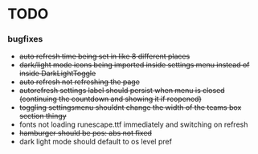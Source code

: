 # TODO

### bugfixes

- ~~auto refresh time being set in like 8 different places~~
- ~~dark/light mode icons being imported inside settings menu instead of inside DarkLightToggle~~
- ~~auto refresh not refreshing the page~~
- ~~autorefresh settings label should persist when menu is closed (continuing the countdown and showing it if reopened)~~
- ~~toggling settingsmenu shouldnt change the width of the teams box section thingy~~
- fonts not loading runescape.ttf immediately and switching on refresh
- ~~hamburger should be pos: abs not fixed~~
- dark light mode should default to os level pref